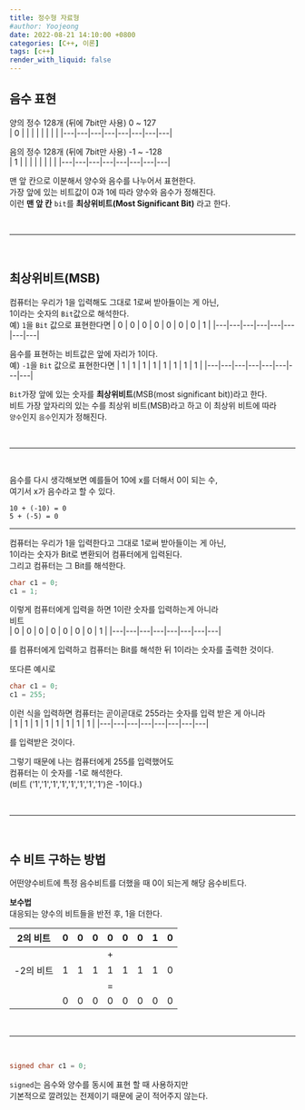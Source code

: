```yaml
---
title: 정수형 자료형
#author: Yoojeong
date: 2022-08-21 14:10:00 +0800
categories: [C++, 이론]
tags: [c++]
render_with_liquid: false
---
```


## 음수 표현
양의 정수 128개 (뒤에 7bit만 사용) 0 ~ 127    
| 0 |   |   |   |   |   |   |   |
|---|---|---|---|---|---|---|---|

음의 정수 128개 (뒤에 7bit만 사용) -1 ~ -128  
| 1 |   |   |   |   |   |   |   |
|---|---|---|---|---|---|---|---|  

맨 앞 칸으로 이분해서 양수와 음수를 나누어서 표현한다.  
가장 앞에 있는 비트값이 0과 1에 따라 양수와 음수가 정해진다.  
이런 **맨 앞 칸** `bit`를 **최상위비트(Most Significant Bit)** 라고 한다.   

<br>

---

<br>

## 최상위비트(MSB)  
컴퓨터는 우리가 1을 입력해도 그대로 1로써 받아들이는 게 아닌,  
1이라는 숫자의 `Bit`값으로 해석한다.    
예) `1`을 `Bit` 값으로 표현한다면 
| 0 | 0 | 0 | 0 | 0 | 0 | 0 | 1 |
|---|---|---|---|---|---|---|---|

음수를 표현하는 비트값은 앞에 자리가 1이다.  
예) `-1`을 `Bit` 값으로 표현한다면
| 1 | 1 | 1 | 1 | 1 | 1 | 1 | 1 |
|---|---|---|---|---|---|---|---|

`Bit`가장 앞에 있는 숫자를 **최상위비트**(MSB(most significant bit))라고 한다.  
비트 가장 앞자리의 있는 수를 최상위 비트(MSB)라고 하고 이 최상위 비트에 따라  
`양수`인지 `음수`인지가 정해진다.

<br>

---

<br>

음수를 다시 생각해보면 예를들어 10에 x를 더해서 0이 되는 수,  
여기서 x가 음수라고 할 수 있다.  
```
10 + (-10) = 0  
5 + (-5) = 0
```
---

컴퓨터는 우리가 1을 입력한다고 그대로 1로써 받아들이는 게 아닌,  
1이라는 숫자가 Bit로 변환되어 컴퓨터에게 입력된다.  
그리고 컴퓨터는 그 Bit를 해석한다.  
```cpp
char c1 = 0;  
c1 = 1; 
```
이렇게 컴퓨터에게 입력을 하면 1이란 숫자를 입력하는게 아니라  
비트  
| 0 | 0 | 0 | 0 | 0 | 0 | 0 | 1 |
|---|---|---|---|---|---|---|---|

를 컴퓨터에게 입력하고 컴퓨터는 Bit를 해석한 뒤 1이라는 숫자를 출력한 것이다.

 
또다른 예시로 
```cpp
char c1 = 0;
c1 = 255; 
```
이런 식을 입력하면 컴퓨터는 곧이곧대로 255라는 숫자를 입력 받은 게 아니라  
| 1 | 1 | 1 | 1 | 1 | 1 | 1 | 1 |
|---|---|---|---|---|---|---|---|

를 입력받은 것이다.  

그렇기 때문에 나는 컴퓨터에게 255를 입력했어도  
컴퓨터는 이 숫자를 -1로 해석한다.  
(비트 ('1','1','1','1','1','1','1','1')은 -1이다.)


<br>

---

<br>


## 수 비트 구하는 방법
어떤양수비트에 특정 음수비트를 더했을 때 0이 되는게 해당 음수비트다.

**보수법**  
대응되는 양수의 비트들을 반전 후, 1을 더한다.  

| 2의 비트  | 0 | 0 | 0 | 0 | 0 | 0 | 1 | 0 |
|----|---|---|---|---|---|---|---|---|
|    |   |   |   | + |   |   |   |   |
| -2의 비트 | 1 | 1 | 1 | 1 | 1 | 1 | 1 | 0 |
|    |   |   |   | = |   |   |   |   |
|    | 0 | 0 | 0 | 0 | 0 | 0 | 0 | 0 |



<br>

---

<br>



```cpp
signed char c1 = 0;
```

`signed`는 음수와 양수를 동시에 표현 할 때 사용하지만  
기본적으로 깔려있는 전제이기 때문에 굳이 적어주지 않는다.


<br>

